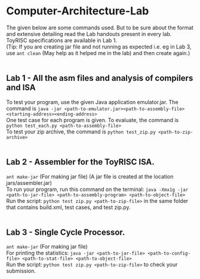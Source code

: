 # Computer-Architecture-Lab

The given below are some commands used. But to be sure about the format and extensive detailing read the Lab handouts present in every lab. <br>
ToyRISC specifications are available in Lab 1. <br>
(Tip: If you are creating jar file and not running as expected i.e. eg in Lab 3, use `ant clean` (May help as it helped me in the lab) and then create again.) <br><br>

## Lab 1 - All the asm files and analysis of compilers and ISA <br>

To test your program, use the given Java application emulator.jar. The command is `java -jar <path-to-emulator.jar><path-to-assembly-file><starting-address><ending-address>` <br>
One test case for each program is given. To evaluate, the command is `python test_each.py <path-to-assembly-file>` <br>
To test your zip archive, the command is `python test_zip.py <path-to-zip-archive>` <br><br>

## Lab 2 - Assembler for the ToyRISC ISA. <br>

`ant make-jar` (For making jar file) (A jar file is created at the location jars/assembler.jar) <br>
To run your program, run this command on the terminal: `java -Xmx1g -jar <path-to-jar-file> <path-to-assembly-program> <path-to-object-file>` <br>
Run the script: `python test zip.py <path-to-zip-file>` in the same folder that contains build.xml, test cases, and test zip.py. <br><br>

## Lab 3 - Single Cycle Processor. <br>

`ant make-jar` (For making jar file) <br>
For printing the statistics: `java -jar <path-to-jar-file> <path-to-config-file> <path-to-stat-file> <path-to-object-file>` <br>
Run the script: `python test zip.py <path-to-zip-file>` to check your submission. <br><br>
